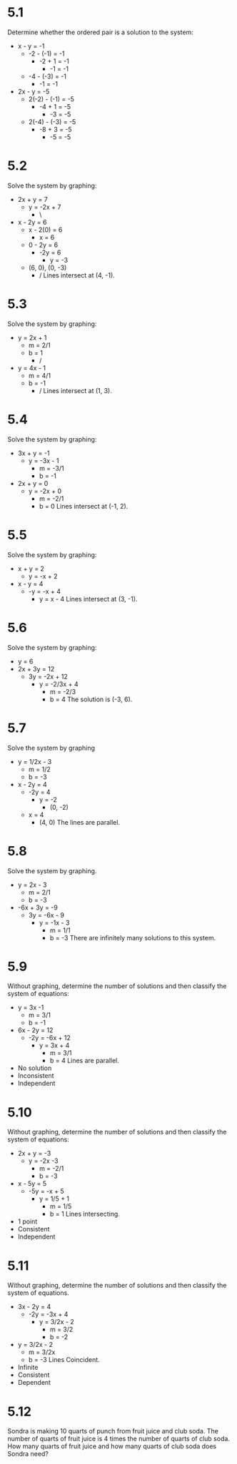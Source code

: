 # 5.1
Determine whether the ordered pair is a solution to the system:
- x - y = -1
    - -2 - (-1) = -1
        - -2 + 1 = -1
            - -1 = -1
    - -4 - (-3) = -1
        - -1 = -1
- 2x - y = -5
    - 2(-2) - (-1) = -5
        - -4 + 1 = -5
            - -3 = -5
    - 2(-4) - (-3) = -5
        - -8 + 3 = -5
            - -5 = -5

# 5.2
Solve the system by graphing:
- 2x + y = 7
    - y = -2x + 7
        - \
- x - 2y = 6
    - x - 2(0) = 6
        - x = 6
    - 0 - 2y = 6
        - -2y = 6
            - y = -3
    - (6, 0), (0, -3)
        - /
Lines intersect at (4, -1).

# 5.3
Solve the system by graphing:
- y = 2x + 1
    - m = 2/1
    - b = 1
        - /
- y = 4x - 1
    - m = 4/1
    - b = -1
        - /
Lines intersect at (1, 3).

# 5.4
Solve the system by graphing:
- 3x + y = -1
    - y = -3x - 1
        - m = -3/1
        - b = -1
- 2x + y = 0
    - y = -2x + 0
        - m = -2/1
        - b = 0
Lines intersect at (-1, 2).

# 5.5
Solve the system by graphing:
- x + y = 2
    - y = -x + 2
- x - y = 4
    - -y = -x + 4
        - y = x - 4
Lines intersect at (3, -1).

# 5.6
Solve the system by graphing:
- y = 6
- 2x + 3y = 12
    - 3y = -2x + 12
        - y = -2/3x + 4
            - m = -2/3
            - b = 4
The solution is (-3, 6).

# 5.7
Solve the system by graphing
- y = 1/2x - 3
    - m = 1/2
    - b = -3
- x - 2y = 4
    - -2y = 4
        - y = -2
            - (0, -2)
    - x = 4
        - (4, 0)
The lines are parallel.

# 5.8
Solve the system by graphing.
- y = 2x - 3
    - m = 2/1
    - b = -3
- -6x + 3y = -9
    - 3y = -6x - 9
        - y = -1x - 3
            - m = 1/1
            - b = -3
There are infinitely many solutions to this system.

# 5.9
Without graphing, determine the number of solutions and then classify the system of equations:
- y = 3x -1
    - m = 3/1
    - b = -1
- 6x - 2y = 12
    - -2y = -6x + 12
        - y = 3x + 4
            - m = 3/1
            - b = 4
Lines are parallel.
- No solution
- Inconsistent
- Independent

# 5.10
Without graphing, determine the number of solutions and then classify the system of equations:
- 2x + y = -3
    - y = -2x -3
        - m = -2/1
        - b = -3
- x - 5y = 5
    - -5y = -x + 5
        - y = 1/5 + 1
            - m = 1/5
            - b = 1
Lines intersecting.
- 1 point
- Consistent
- Independent

# 5.11
Without graphing, determine the number of solutions and then classify the system of equations.
- 3x - 2y = 4
    - -2y = -3x + 4
        - y = 3/2x - 2
            - m = 3/2
            - b = -2
- y = 3/2x - 2
    - m = 3/2x
    - b = -3
Lines Coincident.
- Infinite
- Consistent
- Dependent

# 5.12
Sondra is making 10 quarts of punch from fruit juice and club soda. The number of quarts of fruit juice is 4 times the number of quarts of club soda. How many quarts of fruit juice and how many quarts of club soda does Sondra need?